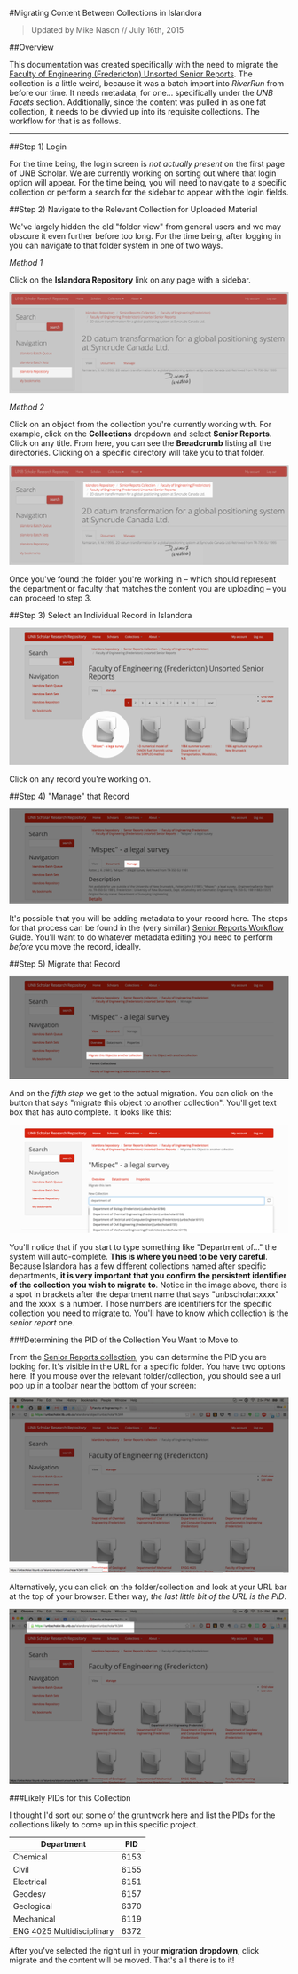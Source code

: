 #Migrating Content Between Collections in Islandora

> Updated by Mike Nason // July 16th, 2015

##Overview

This documentation was created specifically with the need to migrate the [Faculty of Engineering (Fredericton) Unsorted Senior Reports](https://unbscholar.lib.unb.ca/islandora/object/unbscholar%3A6). The collection is a little weird, because it was a batch import into *RiverRun* from before our time. It needs metadata, for one... specifically under the *UNB Facets* section. Additionally, since the content was pulled in as one fat collection, it needs to be divvied up into its requisite collections. The workflow for that is as follows. 

<hr>

##Step 1) Login

For the time being, the login screen is *not actually present* on the first page of UNB Scholar. We are currently working on sorting out where that login option will appear. For the time being, you will need to navigate to a specific collection or perform a search for the sidebar to appear with the login fields. 

##Step 2) Navigate to the Relevant Collection for Uploaded Material

We've largely hidden the old "folder view" from general users and we may obscure it even further before too long. For the time being, after logging in you can navigate to that folder system in one of two ways.

*Method 1*

Click on the **Islandora Repository** link on any page with a sidebar. 

![Click the "Islandora Repository" Link](https://raw.githubusercontent.com/unb-libraries/unbscholar-docs/master/images/seniorrep01.png)

*Method 2*

Click on an object from the collection you're currently working with. For example, click on the **Collections** dropdown and select **Senior Reports**. Click on any title. From here, you can see the **Breadcrumb** listing all the directories. Clicking on a specific directory will take you to that folder. 

![The Breadcrumb Method](https://raw.githubusercontent.com/unb-libraries/unbscholar-docs/master/images/seniorrep02.png)

Once you've found the folder you're working in – which should represent the department or faculty that matches the content you are uploading – you can proceed to step 3. 

##Step 3) Select an Individual Record in Islandora

![Find a Record](https://raw.githubusercontent.com/unb-libraries/unbscholar-docs/master/images/collectionmove01.png)

Click on any record you're working on. 

##Step 4) "Manage" that Record

![Manage the Record](https://raw.githubusercontent.com/unb-libraries/unbscholar-docs/master/images/collectionmove02.png)

It's possible that you will be adding metadata to your record here. The steps for that process can be found in the (very similar) [Senior Reports Workflow](https://github.com/unb-libraries/unbscholar-docs/blob/master/senior-report-workflow.md) Guide. You'll want to do whatever metadata editing you need to perform *before* you move the record, ideally. 

##Step 5) Migrate that Record

![Migration](https://raw.githubusercontent.com/unb-libraries/unbscholar-docs/master/images/collectionmove03.png)

And on the *fifth step* we get to the actual migration. You can click on the button that says "migrate this object to another collection". You'll get text box that has auto complete. It looks like this: 

![Auto Complete](https://raw.githubusercontent.com/unb-libraries/unbscholar-docs/master/images/collectionmove04.png)

You'll notice that if you start to type something like "Department of..." the system will auto-complete. **This is where you need to be very careful**. Because Islandora has a few different collections named after specific departments, **it is very important that you confirm the persistent identifier of the collection you wish to migrate to**. Notice in the image above, there is a spot in brackets after the department name that says "unbscholar:xxxx" and the xxxx is a number. Those numbers are identifiers for the specific collection you need to migrate to. You'll have to know which collection is the *senior report* one. 

###Determining the PID of the Collection You Want to Move to. 

From the [Senior Reports collection](https://unbscholar.lib.unb.ca/islandora/object/unbscholar%3A4), you can determine the PID you are looking for. It's visible in the URL for a specific folder. You have two options here. If you mouse over the relevant folder/collection, you should see a url pop up in a toolbar near the bottom of your screen:

![toolbar url](https://raw.githubusercontent.com/unb-libraries/unbscholar-docs/master/images/collectionmove05.png)

Alternatively, you can click on the folder/collection and look at your URL bar at the top of your browser. Either way, *the last little bit of the URL is the PID*. 

![url bar](https://raw.githubusercontent.com/unb-libraries/unbscholar-docs/master/images/collectionmove06.png)

###Likely PIDs for this Collection 

I thought I'd sort out some of the gruntwork here and list the PIDs for the collections likely to come up in this specific project. 

| Department | PID | 
| ---- | ---- |
| Chemical | 6153 |
| Civil | 6155 |
| Electrical | 6151 |
| Geodesy | 6157 |
| Geological | 6370 |
| Mechanical | 6119 |
| ENG 4025 Multidisciplinary | 6372 |

After you've selected the right url in your **migration dropdown**, click migrate and the content will be moved. That's all there is to it! 

